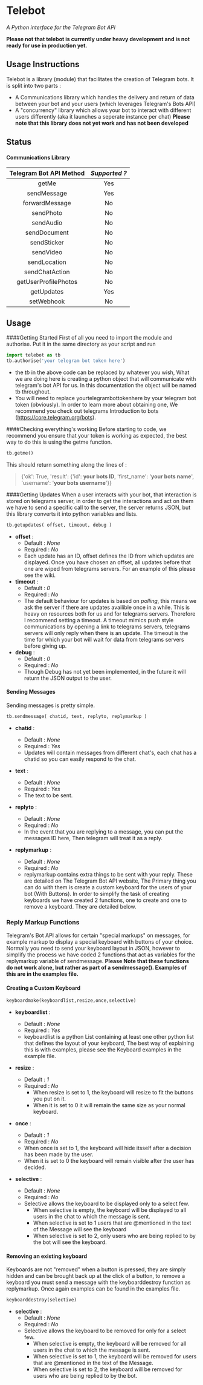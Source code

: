 # Telebot
*A Python interface for the Telegram Bot API*

**Please not that telebot is currently under heavy development and is not ready for use in production yet.**

## Usage Instructions
Telebot is a library (module) that facilitates the creation of Telegram bots.
It is split into two parts : 
- A Communications library which handles the delivery and return of data between your bot and your users (which leverages Telegram's Bots API)
- A "concurrency" library which allows your bot to interact with different users differently (aka it launches a seperate instance per chat) **Please note that this library does not yet work and has not been developed**

## Status
#### Communications Library
| **Telegram Bot API Method** | **_Supported ?_** |
|:---------------------------:|:-----------------:|
|            getMe            |        Yes        |
|         sendMessage         |        Yes        |
|        forwardMessage       |         No        |
|          sendPhoto          |         No        |
|          sendAudio          |         No        |
|         sendDocument        |         No        |
|         sendSticker         |         No        |
|          sendVideo          |         No        |
|         sendLocation        |         No        |
|        sendChatAction       |         No        |
|     getUserProfilePhotos    |         No        |
|          getUpdates         |        Yes        |
|          setWebhook         |         No        |

## Usage
####Getting Started
First of all you need to import the module and authorise. Put it in the same directory as your script and run
```python
import telebot as tb
tb.authorise('your telegram bot token here')
```
- the _tb_ in the above code can be replaced by whatever you wish, What we are doing here is creating a python object that will communicate with telegram's bot API for us. In this documentation the object will be named tb throughout.
- You will need to replace yourtelegrambottokenhere by your telegram bot token (obviously). In order to learn more about obtaining one, We recommend you check out telegrams Introduction to bots (https://core.telegram.org/bots).

####Checking everything's working
Before starting to code, we recommend you ensure that your token is working as expected, the best way to do this is using the getme function.
```python
tb.getme()
```
This should return something along the lines of : 
> {'ok': True, 'result': {'id': **your bots ID**, 'first_name': '**your bots name**', 'username': '**your bots username**'}}

####Getting Updates
When a user interacts with your bot, that interaction is stored on telegrams server, in order to get the interactions and act on them we have to send a specific call to the server, the server returns JSON, but this library converts it into python variables and lists.

```python
tb.getupdates( offset, timeout, debug )
```
  - **offset** :
    - Default : *None*
    - Required : *No*
    - Each update has an ID, offset defines the ID from which updates are displayed. Once you have chosen an offset, all updates before that one are wiped from telegrams servers. For an example of this please see the wiki.
  - **timeout** :
    - Default : *0*
    - Required : *No*
    - The default behaviour for updates is based on *polling*, this means we ask the server if there are updates availible once in a while. This is heavy on resources both for us and for telegrams servers. Therefore I recommend setting a timeout. A timeout mimics push style communications by opening a link to telegrams servers, telegrams servers will only reply when there is an update. The timeout is the time for which your bot will wait for data from telegrams servers before giving up.
  - **debug** :
    - Default : *0*
    - Required : *No*
    - Though Debug has not yet been implemented, in the future it will return the JSON output to the user.

#### Sending Messages
Sending messages is pretty simple.
```python
tb.sendmessage( chatid, text, replyto, replymarkup )
```
  - **chatid** :
    - Default : *None*
    - Required : *Yes*
    - Updates will contain messages from different chat's, each chat has a chatid so you can easily respond to the chat.

  - **text** :
    - Default : *None*
    - Required : *Yes*
    - The text to be sent.

  - **replyto** :
    - Default : *None*
    - Required : *No*
    - In the event that you are replying to a message, you can put the messages ID here, Then telegram will treat it as a reply.

  - **replymarkup** :
    - Default : *None*
    - Required : *No*
    - replymarkup contains extra things to be sent with your reply. These are detailed on The Telegram Bot API website, The Primary thing you can do with them is create a custom keyboard for the users of your bot (With Buttons). In order to simplify the task of creating keyboards we have created 2 functions, one to create and one to remove a keyboard. They are detailed below.

### Reply Markup Functions
Telegram's Bot API allows for certain "special markups" on messages, for example markup to display a special keyboard with buttons of your choice. Normally you need to send your keyboard layout in JSON, however to simplify the process we have coded 2 functions that act as variables for the replymarkup variable of sendmessage. 
**Please Note that these functions do not work alone, but rather as part of a sendmessage(). Examples of this are in the examples file.**

#### Creating a Custom Keyboard
```python
keyboardmake(keyboardlist,resize,once,selective)
```
  - **keyboardlist** :
    - Default : *None*
    - Required : *Yes*
    - keyboardlist is a python List containing at least one other python list that defines the layout of your keyboard, The best way of explaining this is with examples, please see the Keyboard examples in the example file.

  - **resize** :
    - Default : *1*
    - Required : *No*
      - When resize is set to 1, the keyboard will resize to fit the buttons you put on it.
      - When it is set to 0 it will remain the same size as your normal keyboard.

  - **once** :
    - Default : *1*
    - Required : *No*
     - When once is set to 1, the keyboard will hide itsself after a decision has been made by the user.
     - When it is set to 0 the keyboard will remain visible after the user has decided.

  - **selective** :
    - Default : *None*
    - Required : *No*
    - Selective allows the keyboard to be displayed only to a select few.
      - When selective is empty, the keyboard will be displayed to all users in the chat to which the message is sent.
      - When selective is set to 1 users that are @mentioned in the text of the Message will see the keyboard
      - When selective is set to 2, only users who are being replied to by the bot will see the keyboard.

#### Removing an existing keyboard
Keyboards are not "removed" when a button is pressed, they are simply hidden and can be brought back up at the click of a button, to remove a keyboard you must send a message with the keyboarddestroy function as replymarkup. Once again examples can be found in the examples file.

```python
keyboarddestroy(selective)
```
  - **selective** :
    - Default : *None*
    - Required : *No*
    - Selective allows the keyboard to be removed for only for a select few.
      - When selective is empty, the keyboard will be removed for all users in the chat to which the message is sent.
      - When selective is set to 1, the keyboard will be removed for users that are @mentioned in the text of the Message.
      - When selective is set to 2, the keyboard will be removed for users who are being replied to by the bot.
